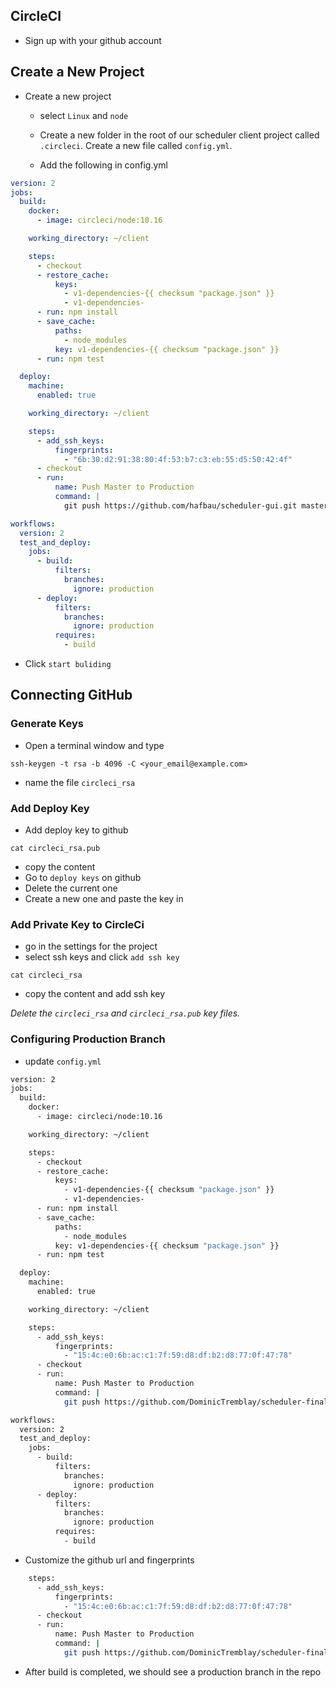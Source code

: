 ## CircleCI

- Sign up with your github account

## Create a New Project

- Create a new project

  - select `Linux` and `node`
  - Create a new folder in the root of our scheduler client project called `.circleci`. Create a new file called `config.yml`.

  - Add the following in config.yml

```yml
version: 2
jobs:
  build:
    docker:
      - image: circleci/node:10.16

    working_directory: ~/client

    steps:
      - checkout
      - restore_cache:
          keys:
            - v1-dependencies-{{ checksum "package.json" }}
            - v1-dependencies-
      - run: npm install
      - save_cache:
          paths:
            - node_modules
          key: v1-dependencies-{{ checksum "package.json" }}
      - run: npm test

  deploy:
    machine:
      enabled: true

    working_directory: ~/client

    steps:
      - add_ssh_keys:
          fingerprints:
            - "6b:30:d2:91:38:80:4f:53:b7:c3:eb:55:d5:50:42:4f"
      - checkout
      - run:
          name: Push Master to Production
          command: |
            git push https://github.com/hafbau/scheduler-gui.git master:production

workflows:
  version: 2
  test_and_deploy:
    jobs:
      - build:
          filters:
            branches:
              ignore: production
      - deploy:
          filters:
            branches:
              ignore: production
          requires:
            - build

```

- Click `start buliding`

## Connecting GitHub

### Generate Keys

- Open a terminal window and type 

`ssh-keygen -t rsa -b 4096 -C <your_email@example.com>`

- name the file `circleci_rsa`

### Add Deploy Key

- Add deploy key to github

`cat circleci_rsa.pub`

- copy the content
- Go to `deploy keys` on github
- Delete the current one
- Create a new one and paste the key in

### Add Private Key to CircleCi

- go in the settings for the project
- select ssh keys and click `add ssh key`

`cat circleci_rsa`

- copy the content and add ssh key

*Delete the `circleci_rsa` and `circleci_rsa.pub` key files.*

### Configuring Production Branch

- update `config.yml`

```sh
version: 2
jobs:
  build:
    docker:
      - image: circleci/node:10.16

    working_directory: ~/client

    steps:
      - checkout
      - restore_cache:
          keys:
            - v1-dependencies-{{ checksum "package.json" }}
            - v1-dependencies-
      - run: npm install
      - save_cache:
          paths:
            - node_modules
          key: v1-dependencies-{{ checksum "package.json" }}
      - run: npm test

  deploy:
    machine:
      enabled: true

    working_directory: ~/client

    steps:
      - add_ssh_keys:
          fingerprints:
            - "15:4c:e0:6b:ac:c1:7f:59:d8:df:b2:d8:77:0f:47:78"
      - checkout
      - run:
          name: Push Master to Production
          command: |
            git push https://github.com/DominicTremblay/scheduler-final.git master:production

workflows:
  version: 2
  test_and_deploy:
    jobs:
      - build:
          filters:
            branches:
              ignore: production
      - deploy:
          filters:
            branches:
              ignore: production
          requires:
            - build
```

- Customize the github url and fingerprints

```sh
    steps:
      - add_ssh_keys:
          fingerprints:
            - "15:4c:e0:6b:ac:c1:7f:59:d8:df:b2:d8:77:0f:47:78"
      - checkout
      - run:
          name: Push Master to Production
          command: |
            git push https://github.com/DominicTremblay/scheduler-final.git master:production
```

- After build is completed, we should see a production branch in the repo
